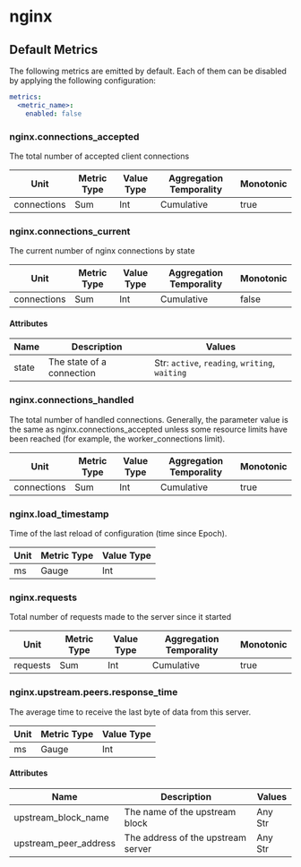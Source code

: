 [comment]: <> (Code generated by mdatagen. DO NOT EDIT.)

# nginx

## Default Metrics

The following metrics are emitted by default. Each of them can be disabled by applying the following configuration:

```yaml
metrics:
  <metric_name>:
    enabled: false
```

### nginx.connections_accepted

The total number of accepted client connections

| Unit | Metric Type | Value Type | Aggregation Temporality | Monotonic |
| ---- | ----------- | ---------- | ----------------------- | --------- |
| connections | Sum | Int | Cumulative | true |

### nginx.connections_current

The current number of nginx connections by state

| Unit | Metric Type | Value Type | Aggregation Temporality | Monotonic |
| ---- | ----------- | ---------- | ----------------------- | --------- |
| connections | Sum | Int | Cumulative | false |

#### Attributes

| Name | Description | Values |
| ---- | ----------- | ------ |
| state | The state of a connection | Str: ``active``, ``reading``, ``writing``, ``waiting`` |

### nginx.connections_handled

The total number of handled connections. Generally, the parameter value is the same as nginx.connections_accepted unless some resource limits have been reached (for example, the worker_connections limit).

| Unit | Metric Type | Value Type | Aggregation Temporality | Monotonic |
| ---- | ----------- | ---------- | ----------------------- | --------- |
| connections | Sum | Int | Cumulative | true |

### nginx.load_timestamp

Time of the last reload of configuration (time since Epoch).

| Unit | Metric Type | Value Type |
| ---- | ----------- | ---------- |
| ms | Gauge | Int |

### nginx.requests

Total number of requests made to the server since it started

| Unit | Metric Type | Value Type | Aggregation Temporality | Monotonic |
| ---- | ----------- | ---------- | ----------------------- | --------- |
| requests | Sum | Int | Cumulative | true |

### nginx.upstream.peers.response_time

The average time to receive the last byte of data from this server.

| Unit | Metric Type | Value Type |
| ---- | ----------- | ---------- |
| ms | Gauge | Int |

#### Attributes

| Name | Description | Values |
| ---- | ----------- | ------ |
| upstream_block_name | The name of the upstream block | Any Str |
| upstream_peer_address | The address of the upstream server | Any Str |
